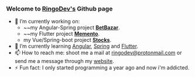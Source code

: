 ### Welcome to [RingoDev's](https://ringodev.com) Github page

* 🔭 I’m currently working on:
  * ~~my Angular-Spring project [**BetBazar**](https://github.com/RingoDev/BetBazar).
  * ~~my Flutter project [**Memento**](https://github.com/RingoDev/Memento).
  * my Vue/Spring-boot project [**Stocks**](https://github.com/RingoDev/stocks).
* 🌱 I’m currently learning [Angular](https://angular.io), [Spring](https://spring.io) and [Flutter](https://flutter.dev).
* 📫 How to reach me: shoot me a mail at ringodev@protonmail.com or send me a message through my [website](https://ringodev.com).
* ⚡ Fun fact: I only started programming a year ago and now i'm addicted.
